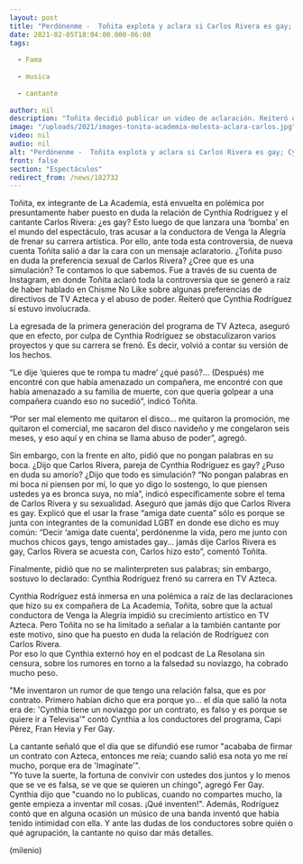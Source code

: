 ```yaml
---
layout: post
title: "Perdónenme -  Toñita explota y aclara si Carlos Rivera es gay; Cynthia Rodríguez responde"
date: 2021-02-05T18:04:00.000-06:00
tags:
  
  - Fama
  
  - musica
  
  - cantante
  
author: nil
description: "Toñita decidió publicar un video de aclaración. Reiteró que Cynthia Rodríguez frenó su carrera en TV Azteca y explicó por qué usó la frase: amiga date cuenta. ¿Dijo que Carlos Rivera es gay? Te contamos lo que dijo la ex integrante de 'La Academia' "
image: "/uploads/2021/images-tonita-academia-molesta-aclara-carlos.jpg"
video: nil
audio: nil
alt: "Perdónenme -  Toñita explota y aclara si Carlos Rivera es gay; Cynthia Rodríguez responde"
front: false
section: "Espectáculos"
redirect_from: /news/182732
---
```


Toñita, ex integrante de La Academia, está envuelta en polémica por presuntamente haber puesto en duda la relación de Cynthia Rodríguez y el cantante Carlos Rivera: ¿es gay? Esto luego de que lanzara una ‘bomba’ en el mundo del espectáculo, tras acusar a la conductora de Venga la Alegría de frenar su carrera artística. Por ello, ante toda esta controversia, de nueva cuenta Toñita salió a dar la cara con un mensaje aclaratorio. ¿Toñita puso en duda la preferencia sexual de Carlos Rivera? ¿Cree que es una simulación? Te contamos lo que sabemos. 
Fue a través de su cuenta de Instagram, en donde Toñita aclaró toda la controversia que se generó a raíz de haber hablado en Chisme No Like sobre algunas preferencias de directivos de TV Azteca y el abuso de poder. Reiteró que Cynthia Rodríguez sí estuvo involucrada. 

La egresada de la primera generación del programa de TV Azteca, aseguró que en efecto, por culpa de Cynthia Rodríguez se obstaculizaron varios proyectos y que su carrera se frenó. Es decir, volvió a contar su versión de los hechos. 

“Le dije ‘quieres que te rompa tu madre’ ¿qué pasó?... (Después) me encontré con que había amenazado un compañera, me encontré con que había amenazado a su familia de muerte, con que quería golpear a una compañera cuando eso no sucedió”, indicó Toñita.

“Por ser mal elemento me quitaron el disco... me quitaron la promoción, me quitaron el comercial, me sacaron del disco navideño y me congelaron seis meses, y eso aquí y en china se llama abuso de poder”, agregó. 

Sin embargo, con la frente en alto, pidió que no pongan palabras en su boca. ¿Dijo que Carlos Rivera, pareja de Cynthia Rodríguez es gay? ¿Puso en duda su amorío? ¿Dijo que todo es simulación?
“No pongan palabras en mi boca ni piensen por mí, lo que yo digo lo sostengo, lo que piensen ustedes ya es bronca suya, no mía”, indicó específicamente sobre el tema de Carlos Rivera y su sexualidad. 
Aseguró que jamás dijo que Carlos Rivera es gay. Explicó que el usar la frase “amiga date cuenta” sólo es porque se junta con integrantes de la comunidad LGBT en donde ese dicho es muy común: 
“Decir ‘amiga date cuenta’, perdónenme la vida, pero me junto con muchos chicos gays, tengo amistades gay… jamás dije Carlos Rivera es gay, Carlos Rivera se acuesta con, Carlos hizo esto”, comentó Toñita. 

Finalmente, pidió que no se malinterpreten sus palabras; sin embargo, sostuvo lo declarado: Cynthia Rodríguez frenó su carrera en TV Azteca. 

Cynthia Rodríguez está inmersa en una polémica a raíz de las declaraciones que hizo su ex compañera de La Academia, Toñita, sobre que la actual conductora de Venga la Alegría impidió su crecimiento artístico en TV Azteca. Pero Toñita no se ha limitado a señalar a la también cantante por este motivo, sino que ha puesto en duda la relación de Rodríguez con Carlos Rivera.  
Por eso lo que Cynthia externó hoy en el podcast de La Resolana sin censura, sobre los rumores en torno a la falsedad su noviazgo, ha cobrado mucho peso.  

"Me inventaron un rumor de que tengo una relación falsa, que es por contrato. Primero habían dicho que era porque yo... el día que salió la nota era de: 'Cynthia tiene un noviazgo por un contrato, es falso y es porque se quiere ir a Televisa'" contó Cynthia a los conductores del programa, Capi Pérez, Fran Hevia y Fer Gay.

La cantante señaló que el día que se difundió ese rumor "acababa de firmar un contrato con Azteca, entonces me reía; cuando salió esa nota yo me reí mucho, porque era de 'Imagínate'".  
"Yo tuve la suerte, la fortuna de convivir con ustedes dos juntos y lo menos que se ve es falsa, se ve que se quieren un chingo", agregó Fer Gay.  
Cynthia dijo que "cuando no lo publicas, cuando no compartes mucho, la gente empieza a inventar mil cosas. ¡Qué inventen!". 
 Además, Rodríguez contó que en alguna ocasión un músico de una banda inventó que había tenido intimidad con ella. Y ante las dudas de los conductores sobre quién o qué agrupación, la cantante no quiso dar más detalles.  

(milenio)
